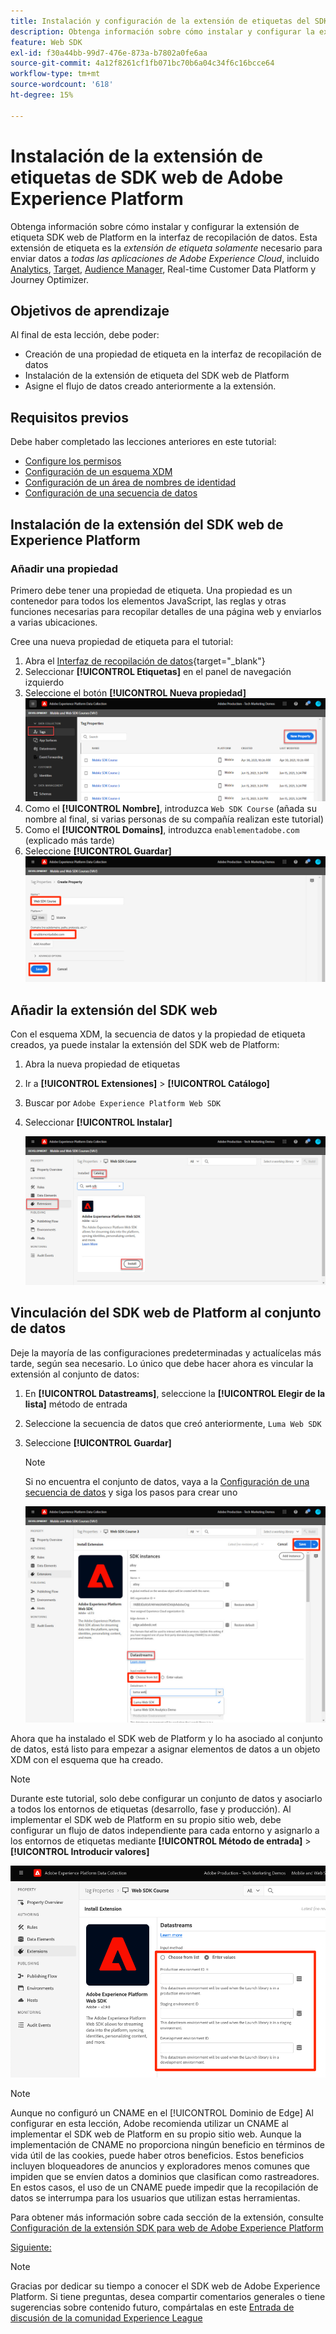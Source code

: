 ```yaml
---
title: Instalación y configuración de la extensión de etiquetas del SDK web de Adobe Experience Platform
description: Obtenga información sobre cómo instalar y configurar la extensión de etiqueta SDK web de Platform en la interfaz de recopilación de datos. Esta lección forma parte del tutorial Implementación de Adobe Experience Cloud con SDK web.
feature: Web SDK
exl-id: f30a44bb-99d7-476e-873a-b7802a0fe6aa
source-git-commit: 4a12f8261cf1fb071bc70b6a04c34f6c16bcce64
workflow-type: tm+mt
source-wordcount: '618'
ht-degree: 15%

---
```


# Instalación de la extensión de etiquetas de SDK web de Adobe Experience Platform

Obtenga información sobre cómo instalar y configurar la extensión de etiqueta SDK web de Platform en la interfaz de recopilación de datos. Esta extensión de etiqueta es la _extensión de etiqueta solamente_ necesario para enviar datos a _todas las aplicaciones de Adobe Experience Cloud_, incluido [Analytics](setup-analytics.md), [Target](setup-target.md), [Audience Manager](setup-audience-manager.md), Real-time Customer Data Platform y Journey Optimizer.

## Objetivos de aprendizaje

Al final de esta lección, debe poder:

* Creación de una propiedad de etiqueta en la interfaz de recopilación de datos
* Instalación de la extensión de etiqueta del SDK web de Platform
* Asigne el flujo de datos creado anteriormente a la extensión.

## Requisitos previos

Debe haber completado las lecciones anteriores en este tutorial:

* [Configure los permisos](configure-permissions.md)
* [Configuración de un esquema XDM](configure-schemas.md)
* [Configuración de un área de nombres de identidad](configure-identities.md)
* [Configuración de una secuencia de datos](configure-datastream.md)

## Instalación de la extensión del SDK web de Experience Platform

### Añadir una propiedad

Primero debe tener una propiedad de etiqueta. Una propiedad es un contenedor para todos los elementos JavaScript, las reglas y otras funciones necesarias para recopilar detalles de una página web y enviarlos a varias ubicaciones.

Cree una nueva propiedad de etiqueta para el tutorial:

1. Abra el [Interfaz de recopilación de datos](https://launch.adobe.com/){target="_blank"}
1. Seleccionar **[!UICONTROL Etiquetas]** en el panel de navegación izquierdo
1. Seleccione el botón **[!UICONTROL Nueva propiedad]**
   ![Añadir una nueva propiedad](assets/websdk-property-addNewProperty.png)
1. Como el **[!UICONTROL Nombre]**, introduzca `Web SDK Course` (añada su nombre al final, si varias personas de su compañía realizan este tutorial)
1. Como el **[!UICONTROL Domains]**, introduzca `enablementadobe.com` (explicado más tarde)
1. Seleccione **[!UICONTROL Guardar]**
   ![Detalles de la propiedad](assets/websdk-property-propertyDetails.png)

## Añadir la extensión del SDK web

Con el esquema XDM, la secuencia de datos y la propiedad de etiqueta creados, ya puede instalar la extensión del SDK web de Platform:

1. Abra la nueva propiedad de etiquetas
1. Ir a **[!UICONTROL Extensiones]** > **[!UICONTROL Catálogo]**
1. Buscar por `Adobe Experience Platform Web SDK`
1. Seleccionar **[!UICONTROL Instalar]**

   ![Instalar extensión del SDK web](assets/extension-platform-web-sdk.jpg)


## Vinculación del SDK web de Platform al conjunto de datos

Deje la mayoría de las configuraciones predeterminadas y actualícelas más tarde, según sea necesario. Lo único que debe hacer ahora es vincular la extensión al conjunto de datos:

1. En **[!UICONTROL Datastreams]**, seleccione la **[!UICONTROL Elegir de la lista]** método de entrada
1. Seleccione la secuencia de datos que creó anteriormente, `Luma Web SDK`
1. Seleccione **[!UICONTROL Guardar]**
   >[!NOTE]
   >
   > Si no encuentra el conjunto de datos, vaya a la [Configuración de una secuencia de datos](configure-datastream.md) y siga los pasos para crear uno

   ![Selección de flujo de datos](assets/extension-luma-web-sdk-datastream-extension.png)

Ahora que ha instalado el SDK web de Platform y lo ha asociado al conjunto de datos, está listo para empezar a asignar elementos de datos a un objeto XDM con el esquema que ha creado.

>[!NOTE]
>
>Durante este tutorial, solo debe configurar un conjunto de datos y asociarlo a todos los entornos de etiquetas (desarrollo, fase y producción). Al implementar el SDK web de Platform en su propio sitio web, debe configurar un flujo de datos independiente para cada entorno y asignarlo a los entornos de etiquetas mediante **[!UICONTROL Método de entrada]** > **[!UICONTROL Introducir valores]**
>
>![Selección de flujo de datos](assets/extension-luma-web-sdk-datastream-extension-enterValues.png)

>[!NOTE]
>
>Aunque no configuró un CNAME en el [!UICONTROL Dominio de Edge] Al configurar en esta lección, Adobe recomienda utilizar un CNAME al implementar el SDK web de Platform en su propio sitio web. Aunque la implementación de CNAME no proporciona ningún beneficio en términos de vida útil de las cookies, puede haber otros beneficios. Estos beneficios incluyen bloqueadores de anuncios y exploradores menos comunes que impiden que se envíen datos a dominios que clasifican como rastreadores. En estos casos, el uso de un CNAME puede impedir que la recopilación de datos se interrumpa para los usuarios que utilizan estas herramientas.

Para obtener más información sobre cada sección de la extensión, consulte [Configuración de la extensión SDK para web de Adobe Experience Platform](https://experienceleague.adobe.com/docs/experience-platform/edge/extension/web-sdk-extension-configuration.html?lang=es)



[Siguiente: ](create-data-elements.md)

>[!NOTE]
>
>Gracias por dedicar su tiempo a conocer el SDK web de Adobe Experience Platform. Si tiene preguntas, desea compartir comentarios generales o tiene sugerencias sobre contenido futuro, compártalas en este [Entrada de discusión de la comunidad Experience League](https://experienceleaguecommunities.adobe.com/t5/adobe-experience-platform-launch/tutorial-discussion-implement-adobe-experience-cloud-with-web/td-p/444996)
